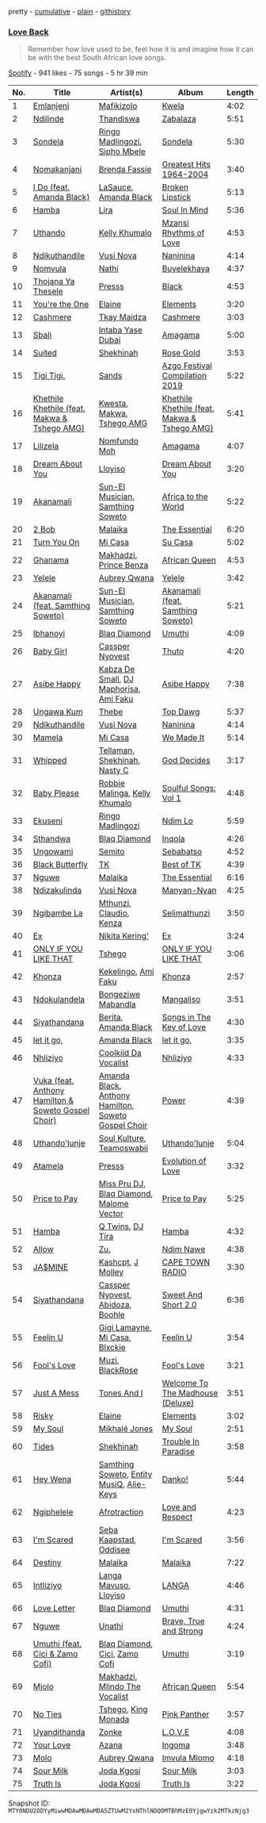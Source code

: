 pretty - [cumulative](/playlists/cumulative/37i9dQZF1DX1ciKEeRL2zU.md) - [plain](/playlists/plain/37i9dQZF1DX1ciKEeRL2zU) - [githistory](https://github.githistory.xyz/mackorone/spotify-playlist-archive/blob/main/playlists/plain/37i9dQZF1DX1ciKEeRL2zU)

### [Love Back](https://open.spotify.com/playlist/37i9dQZF1DX1ciKEeRL2zU)

> Remember how love used to be, feel how it is and imagine how it can be with the best South African love songs.

[Spotify](https://open.spotify.com/user/spotify) - 941 likes - 75 songs - 5 hr 39 min

| No. | Title | Artist(s) | Album | Length |
|---|---|---|---|---|
| 1 | [Emlanjeni](https://open.spotify.com/track/0cPX6PUuCJYWmsXS5aH5Xs) | [Mafikizolo](https://open.spotify.com/artist/04Hrgux8cIaNJKUAX7WwJN) | [Kwela](https://open.spotify.com/album/1DrtoezNJN35zLlyJSCTLi) | 4:02 |
| 2 | [Ndilinde](https://open.spotify.com/track/5PwPfqoN2EnW2hVYS7rv1f) | [Thandiswa](https://open.spotify.com/artist/6Y5DNQAHBjLtlb7xPOmk3N) | [Zabalaza](https://open.spotify.com/album/3SEMoWOREyDMSWGFzrfb0O) | 5:51 |
| 3 | [Sondela](https://open.spotify.com/track/749pe97jomnW5rw0mEjCkR) | [Ringo Madlingozi](https://open.spotify.com/artist/3CR7n4hexD7pE3BRnLEDUJ), [Sipho Mbele](https://open.spotify.com/artist/5zzBzuDDkT4uz1UWubvWh5) | [Sondela](https://open.spotify.com/album/7GeMrR8cQSwri1oBuAahiD) | 5:30 |
| 4 | [Nomakanjani](https://open.spotify.com/track/7sAaRNhvkHH87PnV5ArZ98) | [Brenda Fassie](https://open.spotify.com/artist/07Pw9XQo0hIwtKRrBwo0Rl) | [Greatest Hits 1964\-2004](https://open.spotify.com/album/7nPJeqaecmuCa9fau1OHQ0) | 3:40 |
| 5 | [I Do \(feat\. Amanda Black\)](https://open.spotify.com/track/4lIVnQXM5nBx3AmhsJ1KSA) | [LaSauce](https://open.spotify.com/artist/7cb8ThGZh7FX75XcX64MKi), [Amanda Black](https://open.spotify.com/artist/4tyWwKFEbho8Vh4qczqbIo) | [Broken Lipstick](https://open.spotify.com/album/2X0MNKHlGm5L6UAaaTsabH) | 5:13 |
| 6 | [Hamba](https://open.spotify.com/track/5M0J5ZOt7LPeZrHs9G7c7R) | [Lira](https://open.spotify.com/artist/1ChWj9EwLoK9J0hnHMgKHj) | [Soul In Mind](https://open.spotify.com/album/5ceGC90YEocJP4lXy5ifzV) | 5:36 |
| 7 | [Uthando](https://open.spotify.com/track/7vAXZOAlNeD6f7rg5qnkbh) | [Kelly Khumalo](https://open.spotify.com/artist/2MhYuOM0iHfOwQ0HeLa0no) | [Mzansi Rhythms of Love](https://open.spotify.com/album/2rsD9g2O3GNDPsY9pfTZek) | 4:53 |
| 8 | [Ndikuthandile](https://open.spotify.com/track/1Tj0262AYJa0RKh74HGB6G) | [Vusi Nova](https://open.spotify.com/artist/0EdZov8Gv5SHN4IVF3b4m8) | [Naninina](https://open.spotify.com/album/6HbXfrFurzm5mKB4IOcwh9) | 4:14 |
| 9 | [Nomvula](https://open.spotify.com/track/4gqlaIb409m6NNMG5w64kN) | [Nathi](https://open.spotify.com/artist/1YS0HL7FXRhO4x9XaBuato) | [Buyelekhaya](https://open.spotify.com/album/2PGgRx2PWQEGzs9Eu2SM0A) | 4:37 |
| 10 | [Thojana Ya Thesele](https://open.spotify.com/track/4DGI935vWIZhSAkL2KWPZg) | [Presss](https://open.spotify.com/artist/4zvrxiTj59PqL9vRzQI354) | [Black](https://open.spotify.com/album/0CxWCMOQE9Cqtq90rLLsCJ) | 4:53 |
| 11 | [You're the One](https://open.spotify.com/track/4fxwbUSI6jF4XdnvCUVG97) | [Elaine](https://open.spotify.com/artist/5ZkuGe2wkDbeL8JmmhvMOx) | [Elements](https://open.spotify.com/album/4qe0NJuKzO5iWPv1aFl3l3) | 3:20 |
| 12 | [Cashmere](https://open.spotify.com/track/6lU17eD72HITJQi6whfHH7) | [Tkay Maidza](https://open.spotify.com/artist/1kMPdZQVdUhMDKDWOJM5iK) | [Cashmere](https://open.spotify.com/album/3MSWBNsXCTc7U3lE8FDtY1) | 3:03 |
| 13 | [Sbali](https://open.spotify.com/track/34MjyTB5QGaDpMCLk3432P) | [Intaba Yase Dubai](https://open.spotify.com/artist/2j6fdvCneiKmXX8rsYEoU6) | [Amagama](https://open.spotify.com/album/5iPOBiXSE3zgsZctEvp0UP) | 5:00 |
| 14 | [Suited](https://open.spotify.com/track/1ANr6ZNtwd8klYxYdXLR7t) | [Shekhinah](https://open.spotify.com/artist/1F42GOcKAImOu4yj1b04NB) | [Rose Gold](https://open.spotify.com/album/0iGhXnhrNFxaSnZN0CK6ML) | 3:53 |
| 15 | [Tigi Tigi.](https://open.spotify.com/track/7kIApWELVj8I4eOKJs04JW) | [Sands](https://open.spotify.com/artist/3uYNluWtBu0ksu049wbLVW) | [Azgo Festival Compilation 2019](https://open.spotify.com/album/0QvN86SujsP2OjxEyXBtAw) | 5:22 |
| 16 | [Khethile Khethile \(feat\. Makwa & Tshego AMG\)](https://open.spotify.com/track/6uphaViBTQ2ewt5UFH8ukm) | [Kwesta](https://open.spotify.com/artist/3Px6IenueysHsgCQf9xFVr), [Makwa](https://open.spotify.com/artist/6aXzYhXfiqzlcdyFBxfw59), [Tshego AMG](https://open.spotify.com/artist/3ZYSp6bvSuOkZSJ1rpQ3WF) | [Khethile Khethile \(feat\. Makwa & Tshego AMG\)](https://open.spotify.com/album/16OwQ2QE999CwbUHAKimVS) | 5:41 |
| 17 | [Lilizela](https://open.spotify.com/track/41TtI0J1rOyGARRCWHHOhr) | [Nomfundo Moh](https://open.spotify.com/artist/6brKi6i5SusNnoKcSlKAan) | [Amagama](https://open.spotify.com/album/0BGc6z2e1fCAEi2GAngKRm) | 4:07 |
| 18 | [Dream About You](https://open.spotify.com/track/05lM7Ep8UESoe3LV5yrew5) | [Lloyiso](https://open.spotify.com/artist/3CrKgAMSBXsnTugbUqpu6g) | [Dream About You](https://open.spotify.com/album/01feIntmkFDFp5WXym3hHs) | 3:20 |
| 19 | [Akanamali](https://open.spotify.com/track/0gKL5HGvDcDwSbfFO2Rmaw) | [Sun\-El Musician](https://open.spotify.com/artist/0W8WpLB5WoXLgiA193LXk6), [Samthing Soweto](https://open.spotify.com/artist/6HwxMgE895sejjGFin9Gvm) | [Africa to the World](https://open.spotify.com/album/2kwSoxZIESwNMdTQ5NwQ2d) | 5:22 |
| 20 | [2 Bob](https://open.spotify.com/track/1gWk3Nj3bDPlRLBUlmoEco) | [Malaika](https://open.spotify.com/artist/4MGdpmr2NJjQdJYkkimg7b) | [The Essential](https://open.spotify.com/album/3jVO6qDEwzKmcA7RWvAIlL) | 6:20 |
| 21 | [Turn You On](https://open.spotify.com/track/1Bh3o07Kfua1iTnxuWDwnp) | [Mi Casa](https://open.spotify.com/artist/6c7bGIcrxaMdYSn6htbHj0) | [Su Casa](https://open.spotify.com/album/4Dey5FtFdBPkU1uxJ45DL8) | 5:02 |
| 22 | [Ghanama](https://open.spotify.com/track/0AZxr9dlswnn6TNxIMyijH) | [Makhadzi](https://open.spotify.com/artist/2aIcnnHTA16VbmhNJGLrGs), [Prince Benza](https://open.spotify.com/artist/5jCHpUIjSnOXUzVaxwBA2k) | [African Queen](https://open.spotify.com/album/72qVzkEjhc6ZlSh5QxEo4s) | 4:53 |
| 23 | [Yelele](https://open.spotify.com/track/2FRbe1TC626TxkVeufmNsa) | [Aubrey Qwana](https://open.spotify.com/artist/6uVEWgg7sAAzfPQsXjzTRi) | [Yelele](https://open.spotify.com/album/2R6tuyZ91QkYAJJuvfyEWA) | 3:42 |
| 24 | [Akanamali \(feat\. Samthing Soweto\)](https://open.spotify.com/track/2OaBQc07gJ9ZcDJJhhCMSf) | [Sun\-El Musician](https://open.spotify.com/artist/0W8WpLB5WoXLgiA193LXk6), [Samthing Soweto](https://open.spotify.com/artist/6HwxMgE895sejjGFin9Gvm) | [Akanamali \(feat\. Samthing Soweto\)](https://open.spotify.com/album/57jBRm6pXwxvjm3SlWyi8I) | 5:21 |
| 25 | [Ibhanoyi](https://open.spotify.com/track/1UooO4lFHhFaKX8Jgz9xNI) | [Blaq Diamond](https://open.spotify.com/artist/7hdf9DSpgCpqVh03Ql1LKe) | [Umuthi](https://open.spotify.com/album/2bjC0ex3FhejL6cuaLToJU) | 4:09 |
| 26 | [Baby Girl](https://open.spotify.com/track/5qJpQEJKN2lvm0szJhyvdz) | [Cassper Nyovest](https://open.spotify.com/artist/18CJ8k3h2Rggioow01dlwP) | [Thuto](https://open.spotify.com/album/5eqTNk3knYSiqlpcUT91z7) | 4:20 |
| 27 | [Asibe Happy](https://open.spotify.com/track/6F70m9aMK4PSJKBfp1H8DZ) | [Kabza De Small](https://open.spotify.com/artist/1bNjWBFWsAAzZSR59lRdpR), [DJ Maphorisa](https://open.spotify.com/artist/0mMqD2uqwvCjFvlzo6ayGi), [Ami Faku](https://open.spotify.com/artist/3flcjKgRCeBVZTR8n8iShE) | [Asibe Happy](https://open.spotify.com/album/0K6ImXCD9oG3p3HBcAq9UA) | 7:38 |
| 28 | [Ungawa Kum](https://open.spotify.com/track/47VpnKqSM6UhAGFjGaUlvy) | [Thebe](https://open.spotify.com/artist/1aAwAVypEAUVCgMy67bprS) | [Top Dawg](https://open.spotify.com/album/1rrPsxH64XF7uwG7PInaYp) | 5:37 |
| 29 | [Ndikuthandile](https://open.spotify.com/track/1Tj0262AYJa0RKh74HGB6G) | [Vusi Nova](https://open.spotify.com/artist/0EdZov8Gv5SHN4IVF3b4m8) | [Naninina](https://open.spotify.com/album/6HbXfrFurzm5mKB4IOcwh9) | 4:14 |
| 30 | [Mamela](https://open.spotify.com/track/3mnL4RKOwb5dlzCuaZjzPG) | [Mi Casa](https://open.spotify.com/artist/6c7bGIcrxaMdYSn6htbHj0) | [We Made It](https://open.spotify.com/album/1JhEft6AHajvDccPKUBwek) | 5:14 |
| 31 | [Whipped](https://open.spotify.com/track/5izmlzt9mbvzuZogW9TXJB) | [Tellaman](https://open.spotify.com/artist/6DqJA9OuRcwPNk76q0cOEW), [Shekhinah](https://open.spotify.com/artist/1F42GOcKAImOu4yj1b04NB), [Nasty C](https://open.spotify.com/artist/2gzWmhOZhDN6gXL49JW9qj) | [God Decides](https://open.spotify.com/album/5bJrBac7KuQqFY6wn6to8A) | 3:17 |
| 32 | [Baby Please](https://open.spotify.com/track/0TmitblYFOtTvESsvQpiAS) | [Robbie Malinga](https://open.spotify.com/artist/1nuPAZ36vprvyuAAGBC9UD), [Kelly Khumalo](https://open.spotify.com/artist/2MhYuOM0iHfOwQ0HeLa0no) | [Soulful Songs: Vol 1](https://open.spotify.com/album/2RtQNzcpmwzwakqzQTnac3) | 4:48 |
| 33 | [Ekuseni](https://open.spotify.com/track/6Lp9DthIyhlSKN2sPI4kWt) | [Ringo Madlingozi](https://open.spotify.com/artist/3CR7n4hexD7pE3BRnLEDUJ) | [Ndim Lo](https://open.spotify.com/album/25ZJjabKW4zoLouY7kkCTg) | 5:59 |
| 34 | [Sthandwa](https://open.spotify.com/track/4HMG4YWOq9oZglVU5GPEg0) | [Blaq Diamond](https://open.spotify.com/artist/7hdf9DSpgCpqVh03Ql1LKe) | [Inqola](https://open.spotify.com/album/5rNY0UdEy0YkCibLfPBzMF) | 4:26 |
| 35 | [Ungowami](https://open.spotify.com/track/3Iw3M4ajHzRV0MOQ0a0zRo) | [Semito](https://open.spotify.com/artist/3OpF5sBW6Pbn073VMKKpAm) | [Sebabatso](https://open.spotify.com/album/1xVaUMerQJCsCfHj7oI89w) | 4:52 |
| 36 | [Black Butterfly](https://open.spotify.com/track/7Eq6djk4VjwNHlSxL1c9n9) | [TK](https://open.spotify.com/artist/7GkLffiNibtscyTkTKltfn) | [Best of TK](https://open.spotify.com/album/2FHSrLJLlcA2XgaCrme0FI) | 4:39 |
| 37 | [Nguwe](https://open.spotify.com/track/3JNNGzaXNqVAGZYI8l2Gzz) | [Malaika](https://open.spotify.com/artist/4MGdpmr2NJjQdJYkkimg7b) | [The Essential](https://open.spotify.com/album/3jVO6qDEwzKmcA7RWvAIlL) | 6:16 |
| 38 | [Ndizakulinda](https://open.spotify.com/track/0ye4dGTsrYGgextieTRILC) | [Vusi Nova](https://open.spotify.com/artist/0EdZov8Gv5SHN4IVF3b4m8) | [Manyan\-Nyan](https://open.spotify.com/album/2MTklyV4R4mB2MY4KdsoZY) | 4:25 |
| 39 | [Ngibambe La](https://open.spotify.com/track/6ch4Vpb2Zc88dCuy06Jgt8) | [Mthunzi](https://open.spotify.com/artist/2qixIA7qPFts4yN1Av017D), [Claudio](https://open.spotify.com/artist/3yZTQuteUZgfg58YrcnjHc), [Kenza](https://open.spotify.com/artist/3UJzA9qzl9gaEf41cT0ETi) | [Selimathunzi](https://open.spotify.com/album/1PvEbaeOU4QHPYg9aI2jh2) | 3:50 |
| 40 | [Ex](https://open.spotify.com/track/2r4GUjWmfz5xth28hb7a6G) | [Nikita Kering'](https://open.spotify.com/artist/1yQKzWOHXJQSEnOXrHDl4X) | [Ex](https://open.spotify.com/album/4TnCuNvX8Bzhbx2uv5K5cR) | 3:24 |
| 41 | [ONLY IF YOU LIKE THAT](https://open.spotify.com/track/1uuDfZT0RbG4lUAcbNuwQH) | [Tshego](https://open.spotify.com/artist/2I1KI8uFju21FNrL4zdeqY) | [ONLY IF YOU LIKE THAT](https://open.spotify.com/album/3fCkx51gukHhitlHMBYtSa) | 3:06 |
| 42 | [Khonza](https://open.spotify.com/track/4zhX0i2FT04pgjLu8xobVx) | [Kekelingo](https://open.spotify.com/artist/4tNXPWxHHch1TCCXilE1q2), [Ami Faku](https://open.spotify.com/artist/3flcjKgRCeBVZTR8n8iShE) | [Khonza](https://open.spotify.com/album/5UWiiogE7jts3GxsIHjn2K) | 2:57 |
| 43 | [Ndokulandela](https://open.spotify.com/track/1kQjyyI3xZixtByFizxlXE) | [Bongeziwe Mabandla](https://open.spotify.com/artist/5upKpIk1pv0hh0u2gwblwy) | [Mangaliso](https://open.spotify.com/album/1fXiO7h7dDB3RBG13jLh8A) | 3:51 |
| 44 | [Siyathandana](https://open.spotify.com/track/3pSWBAu9rrzoD5RwHGBdtc) | [Berita](https://open.spotify.com/artist/5I5uSqffwEQVxqTbsmqxNQ), [Amanda Black](https://open.spotify.com/artist/4tyWwKFEbho8Vh4qczqbIo) | [Songs in The Key of Love](https://open.spotify.com/album/2U2yQrvQtQFSCabDSxl8mK) | 4:30 |
| 45 | [let it go,](https://open.spotify.com/track/4Atca39I6C2YVIUQDBPayi) | [Amanda Black](https://open.spotify.com/artist/4tyWwKFEbho8Vh4qczqbIo) | [let it go,](https://open.spotify.com/album/1JPKedtSd5tIYraeevhQYn) | 3:35 |
| 46 | [Nhliziyo](https://open.spotify.com/track/2FvrvWOB4RGBoFYtzbt8Xk) | [Coolkiid Da Vocalist](https://open.spotify.com/artist/6l2obbFOXzUtnokXAqTlO0) | [Nhliziyo](https://open.spotify.com/album/3uAxTDRdp4RmcDpxzUshFt) | 4:33 |
| 47 | [Vuka \(feat\. Anthony Hamilton & Soweto Gospel Choir\)](https://open.spotify.com/track/224GNyXOJP9ouS7Z9jbtzX) | [Amanda Black](https://open.spotify.com/artist/4tyWwKFEbho8Vh4qczqbIo), [Anthony Hamilton](https://open.spotify.com/artist/2DzRMyWgjuMbYvt5BLbpCo), [Soweto Gospel Choir](https://open.spotify.com/artist/6mMaqfhEcPjrR2FEKWVpOl) | [Power](https://open.spotify.com/album/6dDz2SDdhnaeKTLoe0BRhH) | 4:39 |
| 48 | [Uthando'lunje](https://open.spotify.com/track/65GUvMEHSemavaT6Jmm3Iv) | [Soul Kulture](https://open.spotify.com/artist/1LZkUMy70sBaxwNWLr22ah), [Teamoswabii](https://open.spotify.com/artist/0ePAUhdGPzGvrX46teYQ80) | [Uthando'lunje](https://open.spotify.com/album/1FUMDbne73baYvn2Na6qL4) | 5:04 |
| 49 | [Atamela](https://open.spotify.com/track/0ygf2pf66KVHaaFLPBqisI) | [Presss](https://open.spotify.com/artist/4zvrxiTj59PqL9vRzQI354) | [Evolution of Love](https://open.spotify.com/album/4Q3PFsJo6g39tOvcEEHhVJ) | 3:32 |
| 50 | [Price to Pay](https://open.spotify.com/track/2IeLhpEgAGpF7HiJtrDSQl) | [Miss Pru DJ](https://open.spotify.com/artist/6tO3MvUNdmXvvA7YKZZGz6), [Blaq Diamond](https://open.spotify.com/artist/7hdf9DSpgCpqVh03Ql1LKe), [Malome Vector](https://open.spotify.com/artist/6AeHcNxdFsYI8WQE1f0YVw) | [Price to Pay](https://open.spotify.com/album/1xT581e4QZXYZcpuxYbwMP) | 5:25 |
| 51 | [Hamba](https://open.spotify.com/track/0NSogHxp78SkhQML9gm4xG) | [Q Twins](https://open.spotify.com/artist/2krUPP3nMYoF1C5WX3yB7J), [DJ Tira](https://open.spotify.com/artist/4FC2wXrDWr5lLCZeAUgfVn) | [Hamba](https://open.spotify.com/album/7wJ5QAcjREHeBjYnaRu9vM) | 4:32 |
| 52 | [Allow](https://open.spotify.com/track/3GO9CVRhEpksVFi3QeplQt) | [Zu.](https://open.spotify.com/artist/1CQAguK72YsRMOjz1ECeqq) | [Ndim Nawe](https://open.spotify.com/album/57KvERWvmhZrvwEphJVwdw) | 4:38 |
| 53 | [JA$MINE](https://open.spotify.com/track/05Cy1MZ0ioeMEklb5Np5mL) | [Kashcpt](https://open.spotify.com/artist/2QRB0fbCA9ZCwe67h96PNs), [J Molley](https://open.spotify.com/artist/4Wgns8lkTyqv4k2SH3Zc6T) | [CAPE TOWN RADIO](https://open.spotify.com/album/1paZALIh1zx0bFdJZxPstw) | 3:30 |
| 54 | [Siyathandana](https://open.spotify.com/track/1NaxpfTsKPGG3Dpw6Fnv35) | [Cassper Nyovest](https://open.spotify.com/artist/18CJ8k3h2Rggioow01dlwP), [Abidoza](https://open.spotify.com/artist/1Ck3UYsoNkZ63PLY8yZR33), [Boohle](https://open.spotify.com/artist/6fHE8xZBCxzwer9DIbOmv4) | [Sweet And Short 2.0](https://open.spotify.com/album/0v3xefa1vgoNtsAnM30FuU) | 6:36 |
| 55 | [Feelin U](https://open.spotify.com/track/7vKpE6Nvrh7viO8Q0croIW) | [Gigi Lamayne](https://open.spotify.com/artist/3405LTbL2jP8J0gVQK3087), [Mi Casa](https://open.spotify.com/artist/6c7bGIcrxaMdYSn6htbHj0), [Blxckie](https://open.spotify.com/artist/4pQcWzOMSmmz5DK6TqO2FL) | [Feelin U](https://open.spotify.com/album/1qYpOAYbKEZp5Dr5s87quL) | 3:54 |
| 56 | [Fool's Love](https://open.spotify.com/track/50SwljHvTm8xmC0z69qHPV) | [Muzi](https://open.spotify.com/artist/4fd3n8zcAmsG2up1QWDNj5), [BlackRose](https://open.spotify.com/artist/3cJr6Nd7eupCOoGTAsDyMI) | [Fool's Love](https://open.spotify.com/album/23MYXCv95Y6WSOF4D0B906) | 3:21 |
| 57 | [Just A Mess](https://open.spotify.com/track/24RCh9nhADnz72QwspioB6) | [Tones And I](https://open.spotify.com/artist/2NjfBq1NflQcKSeiDooVjY) | [Welcome To The Madhouse \(Deluxe\)](https://open.spotify.com/album/1AZjTOqvw2ZogWZxnDlhEN) | 3:51 |
| 58 | [Risky](https://open.spotify.com/track/76Updb7OaDsoOHuqFbsuYr) | [Elaine](https://open.spotify.com/artist/5ZkuGe2wkDbeL8JmmhvMOx) | [Elements](https://open.spotify.com/album/4qe0NJuKzO5iWPv1aFl3l3) | 3:02 |
| 59 | [My Soul](https://open.spotify.com/track/2VFMjqLTdFSOhJYSkBjkw1) | [Mikhalé Jones](https://open.spotify.com/artist/7wVeyV9zIt2SBQlJ9DPuwf) | [My Soul](https://open.spotify.com/album/1iTw4yH191S5apwr3LmlcP) | 2:51 |
| 60 | [Tides](https://open.spotify.com/track/6GWbylTtbLetG7vfl4tlkI) | [Shekhinah](https://open.spotify.com/artist/1F42GOcKAImOu4yj1b04NB) | [Trouble In Paradise](https://open.spotify.com/album/1ltjerRedPrqqpM0Nb1MXl) | 3:58 |
| 61 | [Hey Wena](https://open.spotify.com/track/6xWKqSm5x9j6AnQJvWiak3) | [Samthing Soweto](https://open.spotify.com/artist/6HwxMgE895sejjGFin9Gvm), [Entity MusiQ](https://open.spotify.com/artist/6EqAIU7pGX8LnmXmAxpO9u), [Alie\-Keys](https://open.spotify.com/artist/3DJ0mAQ0XKTRL1ilhAM38X) | [Danko!](https://open.spotify.com/album/2ki4Bk6f9zxcISNizFW7xa) | 5:44 |
| 62 | [Ngiphelele](https://open.spotify.com/track/4E5JMQvCv7Bzt3E04hvxY2) | [Afrotraction](https://open.spotify.com/artist/5nWUxMDXCniEU2M0VXZPH3) | [Love and Respect](https://open.spotify.com/album/3tEgPrJtHZJDLvWwd2w8Kc) | 4:23 |
| 63 | [I'm Scared](https://open.spotify.com/track/46HHaGlrPdy191gxyIkSVC) | [Seba Kaapstad](https://open.spotify.com/artist/6i1YUN2HJGtCdO3s17JV3V), [Oddisee](https://open.spotify.com/artist/72tRiBHei5G9M8it4h4sfC) | [I'm Scared](https://open.spotify.com/album/4T2aGnQK5dGXMiFt5w9ecH) | 3:56 |
| 64 | [Destiny](https://open.spotify.com/track/5mLqm5pmZozHmJltZrlUVT) | [Malaika](https://open.spotify.com/artist/1CfUYtjNZALWpmoPCiL1aM) | [Malaika](https://open.spotify.com/album/1BNliBcI4tJ0g8t81w8n7z) | 7:22 |
| 65 | [Intliziyo](https://open.spotify.com/track/0CZjloNcJAOdtB6tsTGUi6) | [Langa Mavuso](https://open.spotify.com/artist/55FBDBLWXQ2sokFravrxop), [Lloyiso](https://open.spotify.com/artist/3CrKgAMSBXsnTugbUqpu6g) | [LANGA](https://open.spotify.com/album/1VRWnJydavNDdU2rKxtjeo) | 4:46 |
| 66 | [Love Letter](https://open.spotify.com/track/3dlP7Y2nKQcg3djavKhlrD) | [Blaq Diamond](https://open.spotify.com/artist/7hdf9DSpgCpqVh03Ql1LKe) | [Umuthi](https://open.spotify.com/album/2bjC0ex3FhejL6cuaLToJU) | 4:31 |
| 67 | [Nguwe](https://open.spotify.com/track/7tQKi99tyc2ZIMzwVX1k05) | [Unathi](https://open.spotify.com/artist/7tAS9oUzXf3pvOxi7wd0N7) | [Brave, True and Strong](https://open.spotify.com/album/1zbYhGs3pjKtO3Fw8OwFDx) | 4:24 |
| 68 | [Umuthi \(feat\. Cici & Zamo Cofi\)](https://open.spotify.com/track/2vuIfmF6nbRmtXGCqoSIIw) | [Blaq Diamond](https://open.spotify.com/artist/7hdf9DSpgCpqVh03Ql1LKe), [Cici](https://open.spotify.com/artist/3i9UjIGeZT2cRyltQrr8nj), [Zamo Cofi](https://open.spotify.com/artist/3NvuFbzWW4pgjO4L7uUEPv) | [Umuthi](https://open.spotify.com/album/2bjC0ex3FhejL6cuaLToJU) | 3:19 |
| 69 | [Mjolo](https://open.spotify.com/track/7k6DZNnYlqA11Cvpc4KLHW) | [Makhadzi](https://open.spotify.com/artist/2aIcnnHTA16VbmhNJGLrGs), [Mlindo The Vocalist](https://open.spotify.com/artist/09CY8fzqhZHR7rQAULoreI) | [African Queen](https://open.spotify.com/album/72qVzkEjhc6ZlSh5QxEo4s) | 5:54 |
| 70 | [No Ties](https://open.spotify.com/track/0xIk1Mv1q0pltMlbTWDkd3) | [Tshego](https://open.spotify.com/artist/2I1KI8uFju21FNrL4zdeqY), [King Monada](https://open.spotify.com/artist/5SDXPZSEfwqvGPwqiQezOP) | [Pink Panther](https://open.spotify.com/album/5nqjH5Dwyb0kqpkazgHPN7) | 3:57 |
| 71 | [Uyandithanda](https://open.spotify.com/track/03oeHk2ssQMsygWAQveyKv) | [Zonke](https://open.spotify.com/artist/1eBaQkCXWlq1vhCLMVFdqn) | [L.O.V.E](https://open.spotify.com/album/2ZVoOSSjAwpsK2v53JvUNT) | 4:08 |
| 72 | [Your Love](https://open.spotify.com/track/6LzGo9o3b7eZJ2Mh3VrDFi) | [Azana](https://open.spotify.com/artist/0gJquJFhW829uQhytBRNT5) | [Ingoma](https://open.spotify.com/album/2VwGG8FFFaUGFszfrHYNvd) | 3:48 |
| 73 | [Molo](https://open.spotify.com/track/1Jg0lG581ibc6gjzGbuRqo) | [Aubrey Qwana](https://open.spotify.com/artist/6uVEWgg7sAAzfPQsXjzTRi) | [Imvula Mlomo](https://open.spotify.com/album/3r1hGbzM9bIIEQww2FrmlH) | 4:18 |
| 74 | [Sour Milk](https://open.spotify.com/track/3AYK6HKlBhIibr1vp2Wqwy) | [Joda Kgosi](https://open.spotify.com/artist/4JKR7xRiiHNUXEiHHwg1E8) | [Sour Milk](https://open.spotify.com/album/67CS03j1fTXxcdDSzHfqqd) | 3:03 |
| 75 | [Truth Is](https://open.spotify.com/track/5oXYsq4dCGNrKq84Se3erf) | [Joda Kgosi](https://open.spotify.com/artist/4JKR7xRiiHNUXEiHHwg1E8) | [Truth Is](https://open.spotify.com/album/60iWM9LDKsLqDKKEThsI5g) | 3:22 |

Snapshot ID: `MTY0NDU2ODYyMiwwMDAwMDAwMDA5ZTUwM2YxNThlNDQ0MTBhMzE0YjgwYzk2MTkzNjg3`
